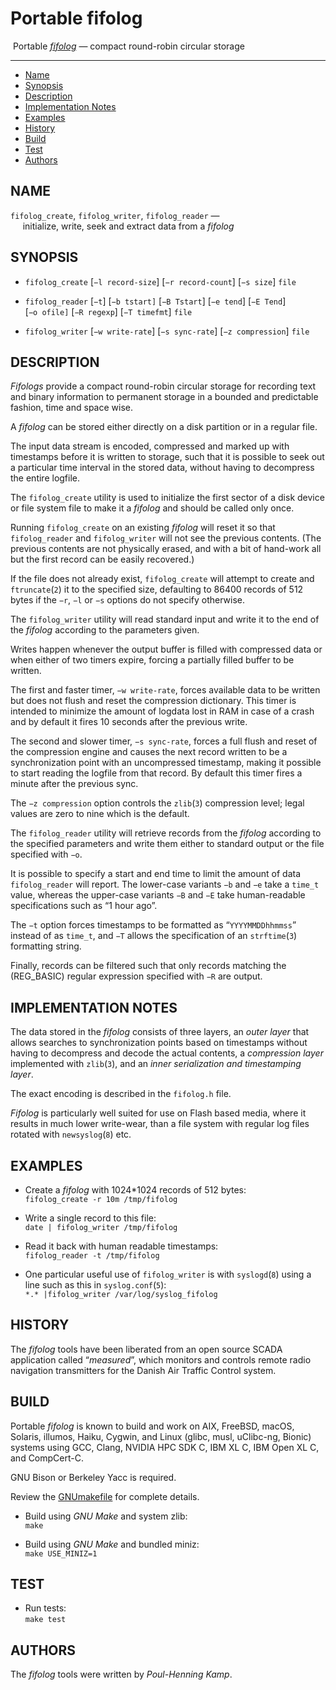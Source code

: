 <!-- SPDX-License-Identifier: BSD-2-Clause -->
<!-- Copyright (c) 2005-2008 Poul-Henning Kamp -->
<!-- Copyright (c) 2023 Jeffrey H. Johnson <trnsz@pobox.com> -->
# Portable fifolog

&nbsp;Portable [*fifolog*](https://cgit.freebsd.org/src/tree/usr.sbin/fifolog) — compact round-robin circular storage

---

<!-- toc -->

- [Name](#name)
- [Synopsis](#synopsis)
- [Description](#description)
- [Implementation Notes](#implementation-notes)
- [Examples](#examples)
- [History](#history)
- [Build](#build)
- [Test](#test)
- [Authors](#authors)

<!-- tocstop -->

## NAME

`fifolog_create`, `fifolog_writer`, `fifolog_reader` — <br>
&nbsp;&nbsp;&nbsp;&nbsp; initialize, write, seek
and extract data from a *fifolog*

## SYNOPSIS

* `fifolog_create` [`−l record-size`] [`−r record-count`]
  [`−s size`] `file`

* `fifolog_reader` [`−t`] [`−b tstart]` [`−B Tstart`] [`−e tend`]
  [`−E Tend`] [`−o ofile]` [`−R regexp`] [`−T timefmt`] `file`

* `fifolog_writer` [`−w write-rate`] [`−s sync-rate`]
  [`−z compression`] `file`

## DESCRIPTION

*Fifologs* provide a compact round-robin circular storage for recording
text and binary information to permanent storage in a bounded and
predictable fashion, time and space wise.

A *fifolog* can be stored either directly on a disk partition or in a
regular file.

The input data stream is encoded, compressed and marked up with
timestamps before it is written to storage, such that it is possible
to seek out a particular time interval in the stored data, without
having to decompress the entire logfile.

The `fifolog_create` utility is used to initialize the first sector of
a disk device or file system file to make it a *fifolog* and should be
called only once.

Running `fifolog_create` on an existing *fifolog* will reset it so
that `fifolog_reader` and `fifolog_writer` will not see the previous
contents. (The previous contents are not physically erased, and with
a bit of hand-work all but the first record can be easily recovered.)

If the file does not already exist, `fifolog_create` will attempt
to create and `ftruncate`(`2`) it to the specified size, defaulting to
86400 records of 512 bytes if the `−r`, `−l` or `−s` options do not
specify otherwise.

The `fifolog_writer` utility will read standard input and write it to
the end of the *fifolog* according to the parameters given.

Writes happen whenever the output buffer is filled with compressed
data or when either of two timers expire, forcing a partially filled
buffer to be written.

The first and faster timer, `−w write-rate`, forces available
data to be written but does not flush and reset the compression
dictionary. This timer is intended to minimize the amount of logdata
lost in RAM in case of a crash and by default it fires 10 seconds
after the previous write.

The second and slower timer, `−s sync-rate`, forces a full flush and
reset of the compression engine and causes the next record written
to be a synchronization point with an uncompressed timestamp, making
it possible to start reading the logfile from that record. By default
this timer fires a minute after the previous sync.

The `−z compression` option controls the `zlib`(`3`) compression level;
legal values are zero to nine which is the default.

The `fifolog_reader` utility will retrieve records from the *fifolog*
according to the specified parameters and write them either to
standard output or the file specified with `−o`.

It is possible to specify a start and end time to limit the amount
of data `fifolog_reader` will report.  The lower-case variants `−b`
and `−e` take a `time_t` value, whereas the upper-case variants `−B`
and `−E` take human-readable specifications such as “1 hour ago”.

The `−t` option forces timestamps to be formatted as
“`YYYYMMDDhhmmss`” instead of as `time_t`, and `−T` allows the
specification of an `strftime`(`3`) formatting string.

Finally, records can be filtered such that only records matching the
(REG_BASIC) regular expression specified with `−R` are output.

## IMPLEMENTATION NOTES

The data stored in the *fifolog* consists of three layers, an
*outer layer* that allows searches to synchronization points based
on timestamps without having to decompress and decode the actual
contents, a *compression layer* implemented with `zlib`(`3`), and an
*inner serialization and timestamping layer*.

The exact encoding is described in the `fifolog.h` file.

*Fifolog* is particularly well suited for use on Flash based media,
where it results in much lower write-wear, than a file system with
regular log files rotated with `newsyslog`(`8`) etc.

## EXAMPLES

* Create a *fifolog* with 1024*1024 records of 512 bytes:<br>
  `fifolog_create -r 10m /tmp/fifolog`

* Write a single record to this file:<br>
  `date | fifolog_writer /tmp/fifolog`

* Read it back with human readable timestamps:<br>
  `fifolog_reader -t /tmp/fifolog`

* One particular useful use of `fifolog_writer` is with `syslogd`(`8`)
  using a line such as this in `syslog.conf`(`5`):<br>
  `*.* |fifolog_writer /var/log/syslog_fifolog`

## HISTORY

The *fifolog* tools have been liberated from an open source SCADA
application called “*measured*”, which monitors and controls
remote radio navigation transmitters for the Danish Air Traffic
Control system.

## BUILD

Portable *fifolog* is known to build and work on AIX, FreeBSD, macOS,
Solaris, illumos, Haiku, Cygwin, and Linux (glibc, musl, uClibc-ng,
Bionic) systems using GCC, Clang, NVIDIA HPC SDK C, IBM XL C, IBM
Open XL C, and CompCert-C.

GNU Bison or Berkeley Yacc is required.

Review the [GNUmakefile](GNUmakefile) for complete details.

* Build using *GNU Make* and system zlib:<br>
  `make`

* Build using *GNU Make* and bundled miniz:<br>
  `make USE_MINIZ=1`

## TEST

* Run tests:<br>
  `make test`

## AUTHORS

The *fifolog* tools were written by *Poul-Henning Kamp*.
